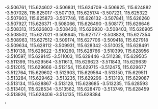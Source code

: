 -3.506761, 115.624602
-3.506831, 115.624709
-3.506925, 115.624882
-3.507028, 115.625017
-3.507139, 115.625174
-3.507221, 115.625322
-3.507603, 115.625873
-3.507746, 115.626132
-3.507841, 115.626260
-3.507927, 115.626371
-3.508066, 115.626490
-3.508177, 115.626646
-3.508313, 115.626803
-3.508420, 115.626930
-3.508403, 115.626905
-3.508502, 115.627021
-3.508645, 115.627177
-3.508828, 115.627354
-3.508963, 115.627512
-3.509174, 115.627706
-3.509418, 115.627918
-3.509634, 115.628112
-3.509931, 115.628342
-3.510025, 115.628491
-3.510138, 115.628622
-3.510260, 115.628766
-3.510399, 115.628956
-3.510597, 115.629145
-3.511003, 115.629446
-3.511238, 115.629505
-3.511399, 115.629564
-3.511613, 115.629623
-3.511843, 115.629639
-3.512015, 115.629666
-3.512154, 115.629715
-3.512475, 115.629677
-3.512764, 115.629602
-3.512903, 115.629564
-3.513150, 115.629511
-3.513284, 115.629462
-3.513235, 115.629296
-3.513193, 115.629087
-3.513134, 115.628867
-3.513128, 115.628685
-3.513235, 115.628593
-3.513401, 115.628534
-3.513562, 115.628470
-3.513749, 115.628459
-3.513926, 115.628406
-3.514135, 115.628384



































































































'







